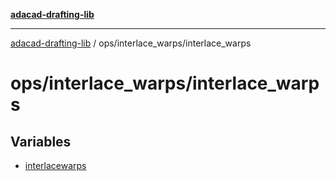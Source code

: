 [**adacad-drafting-lib**](../../../README.md)

***

[adacad-drafting-lib](../../../modules.md) / ops/interlace\_warps/interlace\_warps

# ops/interlace\_warps/interlace\_warps

## Variables

- [interlacewarps](variables/interlacewarps.md)
